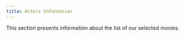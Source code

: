 ```yaml
---
title: Actors Information
---
```


This section presents information about the list of our selected movies.